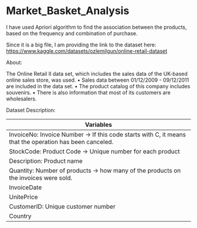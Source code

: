 # Market_Basket_Analysis
I have used Apriori algorithm to find the association between the products, based on the frequency and combination of purchase.

Since it is a big file, I am providing the link to the dataset here:
https://www.kaggle.com/datasets/ozlemilgun/online-retail-dataset

About:

The Online Retail II data set, which includes the sales data of the UK-based online sales store, was used.
• Sales data between 01/12/2009 - 09/12/2011 are included in the data set.
• The product catalog of this company includes souvenirs.
• There is also information that most of its customers are wholesalers.

Dataset Description:

| Variables                                                                                               |
|---------------------------------------------------------------------------------------------------------|
| InvoiceNo: Invoice Number -> If this code starts with C, it means that the operation has been canceled. |
| StockCode: Product Code -> Unique number for each product                                               |
| Description: Product name                                                                               |
| Quantity: Number of products -> how many of the products on the invoices were sold.                     |
| InvoiceDate                                                                                             |
| UnitePrice                                                                                              |
| CustomerID: Unique customer number                                                                      |
| Country                                                                                                 |
